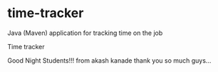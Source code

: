 # time-tracker
Java (Maven) application for tracking time on the job

Time tracker

Good Night Students!!! from akash kanade
thank you so much guys...
